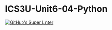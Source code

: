 # ICS3U-Unit6-04-Python

[![GitHub's Super Linter](https://github.com/Michael-Zagon/ICS3U-Unit6-04-Python/workflows/GitHub's%20Super%20Linter/badge.svg)](https://github.com/Michael-Zagon/ICS3U-Unit6-04-Python/actions)
